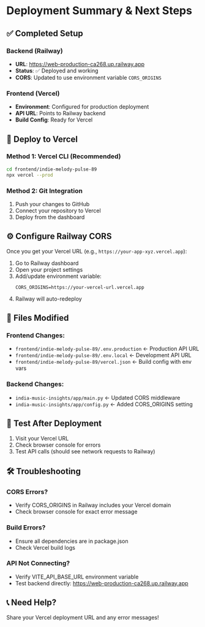 # Deployment Summary & Next Steps

## ✅ Completed Setup

### Backend (Railway)
- **URL**: https://web-production-ca268.up.railway.app
- **Status**: ✅ Deployed and working
- **CORS**: Updated to use environment variable `CORS_ORIGINS`

### Frontend (Vercel)  
- **Environment**: Configured for production deployment
- **API URL**: Points to Railway backend
- **Build Config**: Ready for Vercel

## 🚀 Deploy to Vercel

### Method 1: Vercel CLI (Recommended)
```bash
cd frontend/indie-melody-pulse-89
npx vercel --prod
```

### Method 2: Git Integration
1. Push your changes to GitHub
2. Connect your repository to Vercel
3. Deploy from the dashboard

## ⚙️ Configure Railway CORS

Once you get your Vercel URL (e.g., `https://your-app-xyz.vercel.app`):

1. Go to Railway dashboard
2. Open your project settings
3. Add/update environment variable:
   ```
   CORS_ORIGINS=https://your-vercel-url.vercel.app
   ```
4. Railway will auto-redeploy

## 🔧 Files Modified

### Frontend Changes:
- `frontend/indie-melody-pulse-89/.env.production` ← Production API URL
- `frontend/indie-melody-pulse-89/.env.local` ← Development API URL  
- `frontend/indie-melody-pulse-89/vercel.json` ← Build config with env vars

### Backend Changes:
- `india-music-insights/app/main.py` ← Updated CORS middleware
- `india-music-insights/app/config.py` ← Added CORS_ORIGINS setting

## 🧪 Test After Deployment

1. Visit your Vercel URL
2. Check browser console for errors
3. Test API calls (should see network requests to Railway)

## 🛠 Troubleshooting

### CORS Errors?
- Verify CORS_ORIGINS in Railway includes your Vercel domain
- Check browser console for exact error message

### Build Errors?
- Ensure all dependencies are in package.json
- Check Vercel build logs

### API Not Connecting?
- Verify VITE_API_BASE_URL environment variable
- Test backend directly: https://web-production-ca268.up.railway.app

## 📞 Need Help?
Share your Vercel deployment URL and any error messages!
